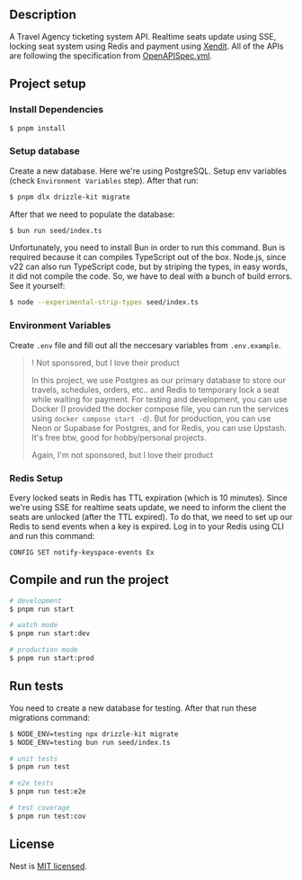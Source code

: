 ## Description

A Travel Agency ticketing system API. Realtime seats update using SSE, locking seat system using Redis and payment using [Xendit](https://www.xendit.co/id/). All of the APIs are following the specification from [OpenAPISpec.yml](OpenAPISpec.yml).

## Project setup

### Install Dependencies
```bash
$ pnpm install
```

### Setup database
Create a new database. Here we're using PostgreSQL. Setup env variables (check `Environment Variables` step). After that run:
```bash
$ pnpm dlx drizzle-kit migrate
```
After that we need to populate the database:
```bash
$ bun run seed/index.ts
```
Unfortunately, you need to install Bun in order to run this command.
Bun is required because it can compiles TypeScript out of the box. Node.js, since v22 can also run TypeScript code, but by striping the types, in easy words, it did not compile the code. So, we have to deal with a bunch of build errors. See it yourself:
```bash
$ node --experimental-strip-types seed/index.ts
```

### Environment Variables
Create `.env` file and fill out all the neccesary variables from `.env.example`.

> ! Not sponsored, but I love their product
>
> In this project, we use Postgres as our primary database to store our travels, schedules, orders, etc.. and Redis to temporary lock a seat while waiting for payment. For testing and development, you can use Docker (I provided the docker compose file, you can run the services using `docker compose start -d`). But for production, you can use Neon or Supabase for Postgres, and for Redis, you can use Upstash. It's free btw, good for hobby/personal projects.
>
> Again, I'm not sponsored, but I love their product

### Redis Setup
Every locked seats in Redis has TTL expiration (which is 10 minutes). Since we're using SSE for realtime seats update, we need to inform the client the seats are unlocked (after the TTL expired). To do that, we need to set up our Redis to send events when a key is expired. Log in to your Redis using CLI and run this command:
```cli
CONFIG SET notify-keyspace-events Ex
```

## Compile and run the project

```bash
# development
$ pnpm run start

# watch mode
$ pnpm run start:dev

# production mode
$ pnpm run start:prod
```

## Run tests
You need to create a new database for testing. After that run these migrations command:
```bash
$ NODE_ENV=testing npx drizzle-kit migrate
$ NODE_ENV=testing bun run seed/index.ts
```

```bash
# unit tests
$ pnpm run test

# e2e tests
$ pnpm run test:e2e

# test coverage
$ pnpm run test:cov
```

## License

Nest is [MIT licensed](https://github.com/nestjs/nest/blob/master/LICENSE).
